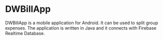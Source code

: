 # DWBillApp

DWBillApp is a mobile application for Android. It can be used to split group expenses.
The application is written in Java and it connects with Firebase Realtime Database.
